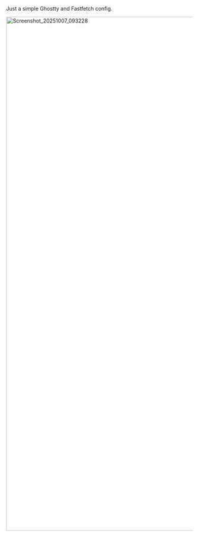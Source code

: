 Just a simple Ghostty and Fastfetch config.

<img width="2535" height="1387" alt="Screenshot_20251007_093228" src="https://github.com/user-attachments/assets/f329f047-a60e-4b33-9572-c43d9e88e611" />
